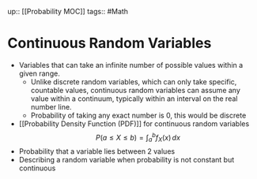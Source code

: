 up:: [[Probability MOC]]
tags:: #Math
# Continuous Random Variables
- Variables that can take an infinite number of possible values within a given range. 
	- Unlike discrete random variables, which can only take specific, countable values, continuous random variables can assume any value within a continuum, typically within an interval on the real number line.
	- Probability of taking any exact number is 0, this would be discrete
- [[Probability Density Function (PDF)]] for continuous random variables
$$P(a \leq X \leq b) = \int_{a}^{b} f_X(x) \, dx$$
- Probability that a variable lies between 2 values
- Describing a random variable when probability is not constant but continuous
	